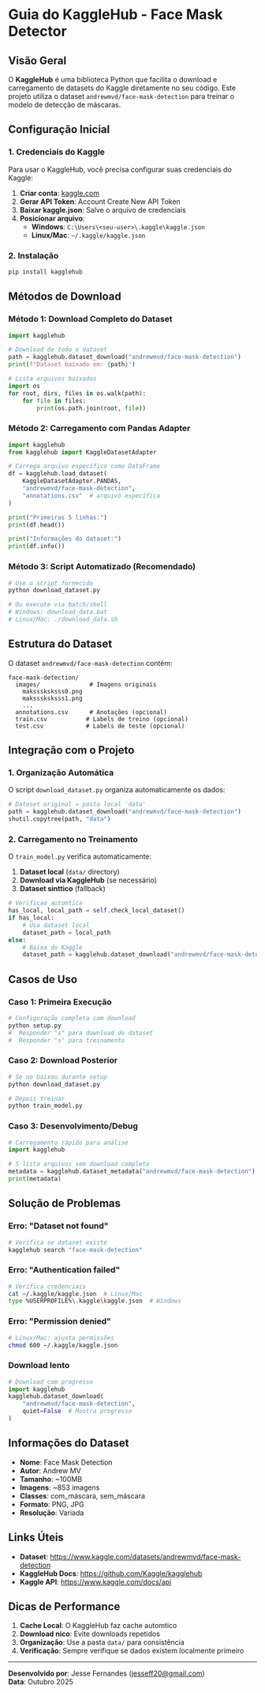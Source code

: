 ﻿# Guia do KaggleHub - Face Mask Detector

## Visão Geral

O **KaggleHub** é uma biblioteca Python que facilita o download e carregamento de datasets do Kaggle diretamente no seu código. Este projeto utiliza o dataset `andrewmvd/face-mask-detection` para treinar o modelo de detecção de máscaras.

## Configuração Inicial

### 1. Credenciais do Kaggle

Para usar o KaggleHub, você precisa configurar suas credenciais do Kaggle:

1. **Criar conta**: [kaggle.com](https://www.kaggle.com)
2. **Gerar API Token**: Account  Create New API Token
3. **Baixar kaggle.json**: Salve o arquivo de credenciais
4. **Posicionar arquivo**:
   - **Windows**: `C:\Users\<seu-user>\.kaggle\kaggle.json`
   - **Linux/Mac**: `~/.kaggle/kaggle.json`

### 2. Instalação

```bash
pip install kagglehub
```

## Métodos de Download

### Método 1: Download Completo do Dataset

```python
import kagglehub

# Download de todo o dataset
path = kagglehub.dataset_download("andrewmvd/face-mask-detection")
print(f"Dataset baixado em: {path}")

# Lista arquivos baixados
import os
for root, dirs, files in os.walk(path):
    for file in files:
        print(os.path.join(root, file))
```

### Método 2: Carregamento com Pandas Adapter

```python
import kagglehub
from kagglehub import KaggleDatasetAdapter

# Carrega arquivo específico como DataFrame
df = kagglehub.load_dataset(
    KaggleDatasetAdapter.PANDAS,
    "andrewmvd/face-mask-detection",
    "annotations.csv"  # arquivo específica
)

print("Primeiras 5 linhas:")
print(df.head())

print("Informações do dataset:")
print(df.info())
```

### Método 3: Script Automatizado (Recomendado)

```bash
# Use o script fornecido
python download_dataset.py

# Ou execute via batch/shell
# Windows: download_data.bat
# Linux/Mac: ./download_data.sh
```

##  Estrutura do Dataset

O dataset `andrewmvd/face-mask-detection` contém:

```
face-mask-detection/
  images/              # Imagens originais
    maksssksksss0.png
    maksssksksss1.png
    ...
  annotations.csv      # Anotações (opcional)
  train.csv           # Labels de treino (opcional)
  test.csv            # Labels de teste (opcional)
```

## Integração com o Projeto

### 1. Organização Automática

O script `download_dataset.py` organiza automaticamente os dados:

```python
# Dataset original → pasta local 'data'
path = kagglehub.dataset_download("andrewmvd/face-mask-detection")
shutil.copytree(path, "data")
```

### 2. Carregamento no Treinamento

O `train_model.py` verifica automaticamente:

1. **Dataset local** (`data/` directory)
2. **Download via KaggleHub** (se necessário)
3. **Dataset sinttico** (fallback)

```python
# Verificao automtica
has_local, local_path = self.check_local_dataset()
if has_local:
    # Usa dataset local
    dataset_path = local_path
else:
    # Baixa do Kaggle
    dataset_path = kagglehub.dataset_download("andrewmvd/face-mask-detection")
```

##  Casos de Uso

### Caso 1: Primeira Execução

```bash
# Configuração completa com download
python setup.py
#  Responder "s" para download do dataset
#  Responder "s" para treinamento
```

### Caso 2: Download Posterior

```bash
# Se no baixou durante setup
python download_dataset.py

# Depois treinar
python train_model.py
```

### Caso 3: Desenvolvimento/Debug

```python
# Carregamento rápido para análise
import kagglehub

# S lista arquivos sem download completo
metadata = kagglehub.dataset_metadata("andrewmvd/face-mask-detection")
print(metadata)
```

## Solução de Problemas

### Erro: "Dataset not found"
```bash
# Verifica se dataset existe
kagglehub search "face-mask-detection"
```

### Erro: "Authentication failed"
```bash
# Verifica credenciais
cat ~/.kaggle/kaggle.json  # Linux/Mac
type %USERPROFILE%\.kaggle\kaggle.json  # Windows
```

### Erro: "Permission denied"
```bash
# Linux/Mac: ajusta permissões
chmod 600 ~/.kaggle/kaggle.json
```

### Download lento
```python
# Download com progresso
import kagglehub
kagglehub.dataset_download(
    "andrewmvd/face-mask-detection",
    quiet=False  # Mostra progresso
)
```


## Informações do Dataset

- **Nome**: Face Mask Detection
- **Autor**: Andrew MV
- **Tamanho**: ~100MB
- **Imagens**: ~853 imagens
- **Classes**: com_máscara, sem_máscara
- **Formato**: PNG, JPG
- **Resolução**: Variada

## Links Úteis

- **Dataset**: https://www.kaggle.com/datasets/andrewmvd/face-mask-detection
- **KaggleHub Docs**: https://github.com/Kaggle/kagglehub
- **Kaggle API**: https://www.kaggle.com/docs/api

##  Dicas de Performance

1. **Cache Local**: O KaggleHub faz cache automtico
2. **Download nico**: Evite downloads repetidos
3. **Organização**: Use a pasta `data/` para consistência
4. **Verificação**: Sempre verifique se dados existem localmente primeiro

---

**Desenvolvido por**: Jesse Fernandes (jesseff20@gmail.com)  
**Data**: Outubro 2025
